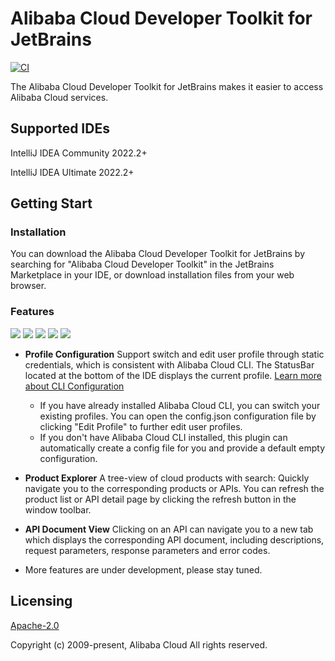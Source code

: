 # Alibaba Cloud Developer Toolkit for JetBrains

[![CI](https://github.com/aliyun/alibabacloud-api-jetbrains-toolkit/actions/workflows/ci.yml/badge.svg)](https://github.com/aliyun/alibabacloud-api-jetbrains-toolkit/actions/workflows/ci.yml)

The Alibaba Cloud Developer Toolkit for JetBrains makes it easier to access Alibaba Cloud services.

## Supported IDEs

IntelliJ IDEA Community 2022.2+

IntelliJ IDEA Ultimate 2022.2+

## Getting Start

### Installation

You can download the Alibaba Cloud Developer Toolkit for JetBrains by searching for "Alibaba Cloud Developer Toolkit" in
the JetBrains
Marketplace in your IDE, or download installation files from your web browser.

### Features

<div style="overflow-x: scroll; white-space: nowrap;">
    <img src="https://aliyunsdk-pages.alicdn.com/plugin_demo/idea/pics/config.png" style="display: inline-block;">
    <img src="https://aliyunsdk-pages.alicdn.com/plugin_demo/idea/pics/switch.png" style="display: inline-block;">
    <img src="https://aliyunsdk-pages.alicdn.com/plugin_demo/idea/pics/api-list-with-search.png" style="display: inline-block;">
    <img src="https://aliyunsdk-pages.alicdn.com/plugin_demo/idea/api-doc1.png" style="display: inline-block;">
    <img src="https://aliyunsdk-pages.alicdn.com/plugin_demo/idea/api-doc2.png" style="display: inline-block;">
</div>

* **Profile Configuration** Support switch and edit user profile through static credentials, which is consistent with
  Alibaba
  Cloud CLI. The StatusBar located at the bottom of the IDE displays the current
  profile. [Learn more about CLI Configuration](https://help.aliyun.com/document_detail/123181.html?spm=a2c4g.121544.0.0.2d7e76e3XWMs4u)
    * If you have already installed Alibaba Cloud CLI, you can switch your existing profiles. You can open the
      config.json
      configuration file by clicking "Edit Profile" to further edit user profiles.
    * If you don't have Alibaba Cloud CLI installed, this plugin can automatically create a config file for you and
      provide
      a default empty configuration.


* **Product Explorer** A tree-view of cloud products with search: Quickly navigate you to the corresponding products or APIs.
  You can refresh the product list or API detail page by clicking the refresh button in the window toolbar.


* **API Document View** Clicking on an API can navigate you to a new tab which displays the corresponding API document,
  including descriptions, request parameters, response parameters and error codes.


* More features are under development, please stay tuned.

## Licensing

[Apache-2.0](http://www.apache.org/licenses/LICENSE-2.0)

Copyright (c) 2009-present, Alibaba Cloud All rights reserved.
